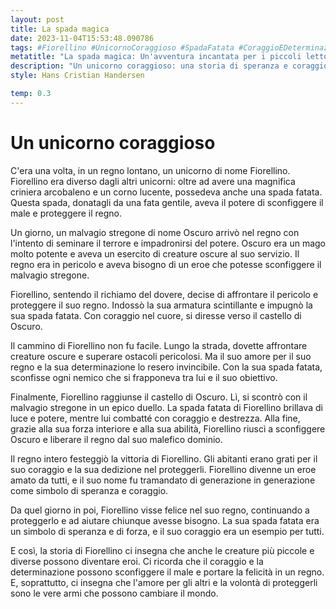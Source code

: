 ```yaml
---
layout: post
title: La spada magica
date: 2023-11-04T15:53:48.090786
tags: #Fiorellino #UnicornoCoraggioso #SpadaFatata #CoraggioEDeterminazione
metatitle: "La spada magica: Un'avventura incantata per i piccoli lettori"
description: "Un unicorno coraggioso: una storia di speranza e coraggio. Scopri la storia di Fiorellino, un unicorno diverso dagli altri. Con la sua spada fatata, affronta il malvagio stregone Oscuro per proteggere il suo regno."
style: Hans Cristian Handersen

temp: 0.3
---
```

# Un unicorno coraggioso

C'era una volta, in un regno lontano, un unicorno di nome Fiorellino. Fiorellino era diverso dagli altri unicorni: oltre ad avere una magnifica criniera arcobaleno e un corno lucente, possedeva anche una spada fatata. Questa spada, donatagli da una fata gentile, aveva il potere di sconfiggere il male e proteggere il regno.

Un giorno, un malvagio stregone di nome Oscuro arrivò nel regno con l'intento di seminare il terrore e impadronirsi del potere. Oscuro era un mago molto potente e aveva un esercito di creature oscure al suo servizio. Il regno era in pericolo e aveva bisogno di un eroe che potesse sconfiggere il malvagio stregone.

Fiorellino, sentendo il richiamo del dovere, decise di affrontare il pericolo e proteggere il suo regno. Indossò la sua armatura scintillante e impugnò la sua spada fatata. Con coraggio nel cuore, si diresse verso il castello di Oscuro.

Il cammino di Fiorellino non fu facile. Lungo la strada, dovette affrontare creature oscure e superare ostacoli pericolosi. Ma il suo amore per il suo regno e la sua determinazione lo resero invincibile. Con la sua spada fatata, sconfisse ogni nemico che si frapponeva tra lui e il suo obiettivo.

Finalmente, Fiorellino raggiunse il castello di Oscuro. Lì, si scontrò con il malvagio stregone in un epico duello. La spada fatata di Fiorellino brillava di luce e potere, mentre lui combatté con coraggio e destrezza. Alla fine, grazie alla sua forza interiore e alla sua abilità, Fiorellino riuscì a sconfiggere Oscuro e liberare il regno dal suo malefico dominio.

Il regno intero festeggiò la vittoria di Fiorellino. Gli abitanti erano grati per il suo coraggio e la sua dedizione nel proteggerli. Fiorellino divenne un eroe amato da tutti, e il suo nome fu tramandato di generazione in generazione come simbolo di speranza e coraggio.

Da quel giorno in poi, Fiorellino visse felice nel suo regno, continuando a proteggerlo e ad aiutare chiunque avesse bisogno. La sua spada fatata era un simbolo di speranza e di forza, e il suo coraggio era un esempio per tutti.

E così, la storia di Fiorellino ci insegna che anche le creature più piccole e diverse possono diventare eroi. Ci ricorda che il coraggio e la determinazione possono sconfiggere il male e portare la felicità in un regno. E, soprattutto, ci insegna che l'amore per gli altri e la volontà di proteggerli sono le vere armi che possono cambiare il mondo.

        